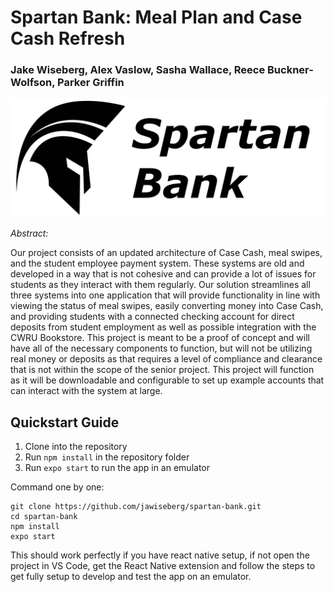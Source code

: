 # Spartan Bank: Meal Plan and Case Cash Refresh

### Jake Wiseberg, Alex Vaslow, Sasha Wallace, Reece Buckner-Wolfson, Parker Griffin

![image](assets/logos/spartanbanklogo.jpg)

*Abstract:*

Our project consists of an updated architecture of Case Cash, meal swipes, and the student employee payment system.  These systems are old and developed in a way that is not cohesive and can provide a lot of issues for students as they interact with them regularly.  Our solution streamlines all three systems into one application that will provide functionality in line with viewing the status of meal swipes, easily converting money into Case Cash, and providing students with a connected checking account for direct deposits from student employment as well as possible integration with the CWRU Bookstore.  This project is meant to be a proof of concept and will have all of the necessary components to function, but will not be utilizing real money or deposits as that requires a level of compliance and clearance that is not within the scope of the senior project.  This project will function as it will be downloadable and configurable to set up example accounts that can interact with the system at large.

## Quickstart Guide

1. Clone into the repository
2. Run ```npm install``` in the repository folder
3. Run ```expo start``` to run the app in an emulator

Command one by one:
```
git clone https://github.com/jawiseberg/spartan-bank.git
cd spartan-bank
npm install
expo start
```

This should work perfectly if you have react native setup, if not open the project in VS Code, get the React Native extension and follow the steps to get fully setup to develop and test the app on an emulator.